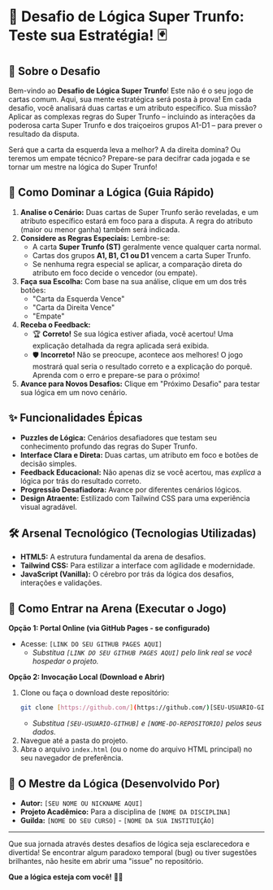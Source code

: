 # 🧠 Desafio de Lógica Super Trunfo: Teste sua Estratégia! 🃏

## 🚀 Sobre o Desafio

Bem-vindo ao **Desafio de Lógica Super Trunfo**! Este não é o seu jogo de cartas comum. Aqui, sua mente estratégica será posta à prova! Em cada desafio, você analisará duas cartas e um atributo específico. Sua missão? Aplicar as complexas regras do Super Trunfo – incluindo as interações da poderosa carta Super Trunfo e dos traiçoeiros grupos A1-D1 – para prever o resultado da disputa.

Será que a carta da esquerda leva a melhor? A da direita domina? Ou teremos um empate técnico? Prepare-se para decifrar cada jogada e se tornar um mestre na lógica do Super Trunfo!

## 🎯 Como Dominar a Lógica (Guia Rápido)

1.  **Analise o Cenário:** Duas cartas de Super Trunfo serão reveladas, e um atributo específico estará em foco para a disputa. A regra do atributo (maior ou menor ganha) também será indicada.
2.  **Considere as Regras Especiais:** Lembre-se:
    * A carta **Super Trunfo (ST)** geralmente vence qualquer carta normal.
    * Cartas dos grupos **A1, B1, C1 ou D1** vencem a carta Super Trunfo.
    * Se nenhuma regra especial se aplicar, a comparação direta do atributo em foco decide o vencedor (ou empate).
3.  **Faça sua Escolha:** Com base na sua análise, clique em um dos três botões:
    * "Carta da Esquerda Vence"
    * "Carta da Direita Vence"
    * "Empate"
4.  **Receba o Feedback:**
    * 🏆 **Correto!** Se sua lógica estiver afiada, você acertou! Uma explicação detalhada da regra aplicada será exibida.
    * 🛡️ **Incorreto!** Não se preocupe, acontece aos melhores! O jogo mostrará qual seria o resultado correto e a explicação do porquê. Aprenda com o erro e prepare-se para o próximo!
5.  **Avance para Novos Desafios:** Clique em "Próximo Desafio" para testar sua lógica em um novo cenário.

## ✨ Funcionalidades Épicas

* **Puzzles de Lógica:** Cenários desafiadores que testam seu conhecimento profundo das regras do Super Trunfo.
* **Interface Clara e Direta:** Duas cartas, um atributo em foco e botões de decisão simples.
* **Feedback Educacional:** Não apenas diz se você acertou, mas *explica* a lógica por trás do resultado correto.
* **Progressão Desafiadora:** Avance por diferentes cenários lógicos.
* **Design Atraente:** Estilizado com Tailwind CSS para uma experiência visual agradável.

## 🛠️ Arsenal Tecnológico (Tecnologias Utilizadas)

* **HTML5:** A estrutura fundamental da arena de desafios.
* **Tailwind CSS:** Para estilizar a interface com agilidade e modernidade.
* **JavaScript (Vanilla):** O cérebro por trás da lógica dos desafios, interações e validações.

## 🚀 Como Entrar na Arena (Executar o Jogo)

**Opção 1: Portal Online (via GitHub Pages - se configurado)**

* Acesse: `[LINK DO SEU GITHUB PAGES AQUI]`
    * *Substitua `[LINK DO SEU GITHUB PAGES AQUI]` pelo link real se você hospedar o projeto.*

**Opção 2: Invocação Local (Download e Abrir)**

1.  Clone ou faça o download deste repositório:
    ```bash
    git clone [https://github.com/](https://github.com/)[SEU-USUARIO-GITHUB]/[NOME-DO-REPOSITORIO].git
    ```
    * *Substitua `[SEU-USUARIO-GITHUB]` e `[NOME-DO-REPOSITORIO]` pelos seus dados.*
2.  Navegue até a pasta do projeto.
3.  Abra o arquivo `index.html` (ou o nome do arquivo HTML principal) no seu navegador de preferência.

## 👤 O Mestre da Lógica (Desenvolvido Por)

* **Autor:** `[SEU NOME OU NICKNAME AQUI]`
* **Projeto Acadêmico:** Para a disciplina de `[NOME DA DISCIPLINA]`
* **Guilda:** `[NOME DO SEU CURSO]` - `[NOME DA SUA INSTITUIÇÃO]`

---

Que sua jornada através destes desafios de lógica seja esclarecedora e divertida! Se encontrar algum paradoxo temporal (bug) ou tiver sugestões brilhantes, não hesite em abrir uma "issue" no repositório.

**Que a lógica esteja com você!** 🧠✨
